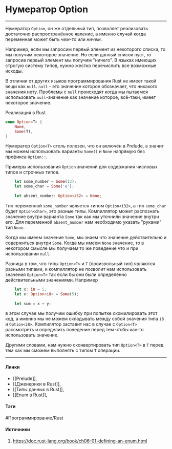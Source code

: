 # Нумератор Option
***
Нумератор `Option`, он же отдельный тип, позволяет реализовать достаточно распространённое явление, а именно случай когда переменная может быть *чем-то* или *ничем*. 

Например, если мы запросим первый элемент из некоторого списка, то мы получим некоторое значение. Но если данный список пуст, то запросив первый элемент мы получим "ничего". В языках имеющих строгую систему типов, нужно жестко перечислить все возможные исходы.

В отличии от других языков программирования Rust не имеет такой вещи как `null`. `null` - это значение которое обозначает, что никакого значения нету. Проблемы с `null` происходят когда мы пытаемся использовать `null`-значение как значение которое, всё-таки, имеет некоторое значение.

Реализация в Rust
```rust
enum Option<T> {
	None,
	Some(T),
}
```

Нумератор `Option<T>` столь полезен, что он включён в Prelude, а значит мы можем использовать варианты `Some()` и `None` напрямую без префикса `Option::`.

Примеры использования `Option` значений для содержания числовых типов и строчных типов.

```rust
	let some_number = Some(13);
	let some_char = Some('e');
	
	let absent_number: Option<i32> = None;
```

Тип переменной `some_number` является типом `Option<i32>`, а тип `some_char` будет `Option<char>`, это разные типы. Компиллятор может распознать значение внутри варианта `Some` так как мы уточнили значение внутри его. Для переменной `absent_number` нам необходимо указать "руками" тип `None`.

Когда мы имеем значение `Some`, мы знаем что значение действительно и содержиться внутри `Some`. Когда мы имеем `None` значение, то в некотором смысле мы получаем то же поведение что и при использовании `null`.

Разница в том, что типы `Option<T>` и `T` (произвольный тип) являются разными типами, и компиллятор не позволит нам использовать значения `Option<T>` так если бы они были определённо действительными значениями. 
Например
```rust
	let x: i8 = 5;
	let x: Option<i8> = Some(5);
	
	let sum = x + y;
```

в этом случае мы получим ошибку при попытке скомилировать этот код, а именно мы не можем складывать между собой значения типа `i8` и `Option<i8>`. Компилятор заставит нас в случае с `Option<T>` рассмотреть и определить поведение перед тем чтобы как-то использовать значение.

Другими словами, нам нужно сконвертировать тип `Option<T>` в `T` перед тем как мы сможем выполнять с типом `T` операции.
***
#### Линки
- [[Prelude]],
- [[Дженерики в Rust]],
- [[Типы данных в Rust]],
- [[Enum в Rust]],
#### Тэги
 #Программирование/Rust 
#### Источники
1. https://doc.rust-lang.org/book/ch06-01-defining-an-enum.html